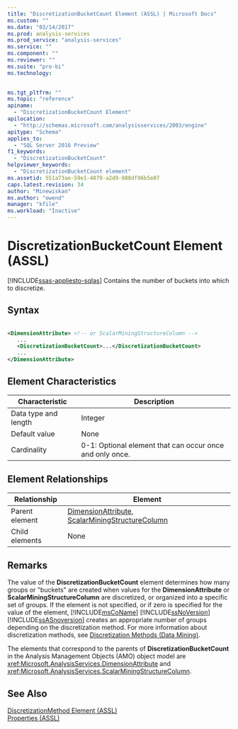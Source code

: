 ```yaml
---
title: "DiscretizationBucketCount Element (ASSL) | Microsoft Docs"
ms.custom: ""
ms.date: "03/14/2017"
ms.prod: analysis-services
ms.prod_service: "analysis-services"
ms.service: ""
ms.component: ""
ms.reviewer: ""
ms.suite: "pro-bi"
ms.technology: 
  

ms.tgt_pltfrm: ""
ms.topic: "reference"
apiname: 
  - "DiscretizationBucketCount Element"
apilocation: 
  - "http://schemas.microsoft.com/analysisservices/2003/engine"
apitype: "Schema"
applies_to: 
  - "SQL Server 2016 Preview"
f1_keywords: 
  - "DiscretizationBucketCount"
helpviewer_keywords: 
  - "DiscretizationBucketCount element"
ms.assetid: 551a73ae-59e1-4079-a2d9-988df96b5e07
caps.latest.revision: 34
author: "Minewiskan"
ms.author: "owend"
manager: "kfile"
ms.workload: "Inactive"
---
```

# DiscretizationBucketCount Element (ASSL)
[!INCLUDE[ssas-appliesto-sqlas](../../../includes/ssas-appliesto-sqlas.md)]
  Contains the number of buckets into which to discretize.  
  
## Syntax  
  
```xml  
  
<DimensionAttribute> <!-- or ScalarMiningStructureColumn -->  
   ...  
   <DiscretizationBucketCount>...</DiscretizationBucketCount>  
   ...  
</DimensionAttribute>  
```  
  
## Element Characteristics  
  
|Characteristic|Description|  
|--------------------|-----------------|  
|Data type and length|Integer|  
|Default value|None|  
|Cardinality|0-1: Optional element that can occur once and only once.|  
  
## Element Relationships  
  
|Relationship|Element|  
|------------------|-------------|  
|Parent element|[DimensionAttribute](../../../analysis-services/scripting/data-type/dimensionattribute-data-type-assl.md), [ScalarMiningStructureColumn](../../../analysis-services/scripting/data-type/scalarminingstructurecolumn-data-type-assl.md)|  
|Child elements|None|  
  
## Remarks  
 The value of the **DiscretizationBucketCount** element determines how many groups or "buckets" are created when values for the **DimensionAttribute** or **ScalarMiningStructureColumn** are discretized, or organized into a specific set of groups. If the element is not specified, or if zero is specified for the value of the element, [!INCLUDE[msCoName](../../../includes/msconame-md.md)] [!INCLUDE[ssNoVersion](../../../includes/ssnoversion-md.md)] [!INCLUDE[ssASnoversion](../../../includes/ssasnoversion-md.md)] creates an appropriate number of groups depending on the discretization method. For more information about discretization methods, see [Discretization Methods &#40;Data Mining&#41;](../../../analysis-services/data-mining/discretization-methods-data-mining.md).  
  
 The elements that correspond to the parents of **DiscretizationBucketCount** in the Analysis Management Objects (AMO) object model are <xref:Microsoft.AnalysisServices.DimensionAttribute> and <xref:Microsoft.AnalysisServices.ScalarMiningStructureColumn>.  
  
## See Also  
 [DiscretizationMethod Element &#40;ASSL&#41;](../../../analysis-services/scripting/properties/discretizationmethod-element-assl.md)   
 [Properties &#40;ASSL&#41;](../../../analysis-services/scripting/properties/properties-assl.md)  
  
  
